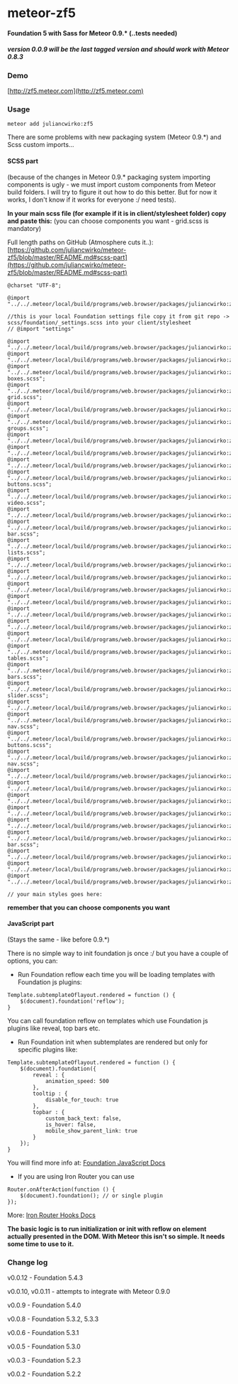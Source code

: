 meteor-zf5
==========

#### Foundation 5 with Sass for Meteor 0.9.* (..tests needed)
##### version 0.0.9 will be the last tagged version and should work with Meteor 0.8.3

### Demo
[http://zf5.meteor.com](http://zf5.meteor.com)

### Usage

````meteor add juliancwirko:zf5````

There are some problems with new packaging system (Meteor 0.9.*) and Scss custom imports...

#### SCSS part 
(because of the changes in Meteor 0.9.* packaging system importing components is ugly - we must import custom components from Meteor build folders. 
I will try to figure it out how to do this better. 
But for now it works, I don't know if it works for everyone :/ need tests).

**In your main scss file (for example if it is in client/stylesheet folder) copy and paste this:** (you can choose components you want - grid.scss is mandatory)

Full length paths on GitHub (Atmosphere cuts it..): [https://github.com/juliancwirko/meteor-zf5/blob/master/README.md#scss-part](https://github.com/juliancwirko/meteor-zf5/blob/master/README.md#scss-part)

```
@charset "UTF-8";

@import "../../.meteor/local/build/programs/web.browser/packages/juliancwirko:zf5/scss/normalize.scss";

//this is your local Foundation settings file copy it from git repo -> scss/foundation/_settings.scss into your client/stylesheet
// @import "settings" 

@import "../../.meteor/local/build/programs/web.browser/packages/juliancwirko:zf5/scss/foundation/components/grid.scss";
@import "../../.meteor/local/build/programs/web.browser/packages/juliancwirko:zf5/scss/foundation/components/accordion.scss";
@import "../../.meteor/local/build/programs/web.browser/packages/juliancwirko:zf5/scss/foundation/components/alert-boxes.scss";
@import "../../.meteor/local/build/programs/web.browser/packages/juliancwirko:zf5/scss/foundation/components/block-grid.scss";
@import "../../.meteor/local/build/programs/web.browser/packages/juliancwirko:zf5/scss/foundation/components/breadcrumbs.scss";
@import "../../.meteor/local/build/programs/web.browser/packages/juliancwirko:zf5/scss/foundation/components/button-groups.scss";
@import "../../.meteor/local/build/programs/web.browser/packages/juliancwirko:zf5/scss/foundation/components/buttons.scss";
@import "../../.meteor/local/build/programs/web.browser/packages/juliancwirko:zf5/scss/foundation/components/clearing.scss";
@import "../../.meteor/local/build/programs/web.browser/packages/juliancwirko:zf5/scss/foundation/components/dropdown.scss";
@import "../../.meteor/local/build/programs/web.browser/packages/juliancwirko:zf5/scss/foundation/components/dropdown-buttons.scss";
@import "../../.meteor/local/build/programs/web.browser/packages/juliancwirko:zf5/scss/foundation/components/flex-video.scss";
@import "../../.meteor/local/build/programs/web.browser/packages/juliancwirko:zf5/scss/foundation/components/forms.scss";
@import "../../.meteor/local/build/programs/web.browser/packages/juliancwirko:zf5/scss/foundation/components/icon-bar.scss";
@import "../../.meteor/local/build/programs/web.browser/packages/juliancwirko:zf5/scss/foundation/components/inline-lists.scss";
@import "../../.meteor/local/build/programs/web.browser/packages/juliancwirko:zf5/scss/foundation/components/joyride.scss";
@import "../../.meteor/local/build/programs/web.browser/packages/juliancwirko:zf5/scss/foundation/components/keystrokes.scss";
@import "../../.meteor/local/build/programs/web.browser/packages/juliancwirko:zf5/scss/foundation/components/labels.scss";
@import "../../.meteor/local/build/programs/web.browser/packages/juliancwirko:zf5/scss/foundation/components/magellan.scss";
@import "../../.meteor/local/build/programs/web.browser/packages/juliancwirko:zf5/scss/foundation/components/orbit.scss";
@import "../../.meteor/local/build/programs/web.browser/packages/juliancwirko:zf5/scss/foundation/components/pagination.scss";
@import "../../.meteor/local/build/programs/web.browser/packages/juliancwirko:zf5/scss/foundation/components/panels.scss";
@import "../../.meteor/local/build/programs/web.browser/packages/juliancwirko:zf5/scss/foundation/components/pricing-tables.scss";
@import "../../.meteor/local/build/programs/web.browser/packages/juliancwirko:zf5/scss/foundation/components/progress-bars.scss";
@import "../../.meteor/local/build/programs/web.browser/packages/juliancwirko:zf5/scss/foundation/components/range-slider.scss";
@import "../../.meteor/local/build/programs/web.browser/packages/juliancwirko:zf5/scss/foundation/components/reveal.scss";
@import "../../.meteor/local/build/programs/web.browser/packages/juliancwirko:zf5/scss/foundation/components/side-nav.scss";
@import "../../.meteor/local/build/programs/web.browser/packages/juliancwirko:zf5/scss/foundation/components/split-buttons.scss";
@import "../../.meteor/local/build/programs/web.browser/packages/juliancwirko:zf5/scss/foundation/components/sub-nav.scss";
@import "../../.meteor/local/build/programs/web.browser/packages/juliancwirko:zf5/scss/foundation/components/switches.scss";
@import "../../.meteor/local/build/programs/web.browser/packages/juliancwirko:zf5/scss/foundation/components/tables.scss";
@import "../../.meteor/local/build/programs/web.browser/packages/juliancwirko:zf5/scss/foundation/components/tabs.scss";
@import "../../.meteor/local/build/programs/web.browser/packages/juliancwirko:zf5/scss/foundation/components/thumbs.scss";
@import "../../.meteor/local/build/programs/web.browser/packages/juliancwirko:zf5/scss/foundation/components/tooltips.scss";
@import "../../.meteor/local/build/programs/web.browser/packages/juliancwirko:zf5/scss/foundation/components/top-bar.scss";
@import "../../.meteor/local/build/programs/web.browser/packages/juliancwirko:zf5/scss/foundation/components/type.scss";
@import "../../.meteor/local/build/programs/web.browser/packages/juliancwirko:zf5/scss/foundation/components/offcanvas.scss";
@import "../../.meteor/local/build/programs/web.browser/packages/juliancwirko:zf5/scss/foundation/components/visibility.scss";

// your main styles goes here:

```

**remember that you can choose components you want**

#### JavaScript part
(Stays the same - like before 0.9.*)

There is no simple way to init foundation js once :/ but you have a couple of options, you can:

- Run Foundation reflow each time you will be loading templates with Foundation js plugins:
````
Template.subtemplateOflayout.rendered = function () {
    $(document).foundation('reflow');
}
````
You can call foundation reflow on templates which use Foundation js plugins like reveal, top bars etc.

- Run Foundation init when subtemplates are rendered but only for specific plugins like:
````
Template.subtemplateOflayout.rendered = function () {
    $(document).foundation({
        reveal : {
            animation_speed: 500
        },
        tooltip : {
            disable_for_touch: true
        },
        topbar : {
            custom_back_text: false,
            is_hover: false,
            mobile_show_parent_link: true
        }
    });
}
````
You will find more info at: [Foundation JavaScript Docs](http://foundation.zurb.com/docs/javascript.html)

- If you are using Iron Router you can use 
````
Router.onAfterAction(function () {
    $(document).foundation(); // or single plugin
});
````
More: [Iron Router Hooks Docs](https://github.com/EventedMind/iron-router/blob/devel/DOCS.md#using-hooks)

**The basic logic is to run initialization or init with reflow on element actually presented in the DOM. With Meteor this isn't so simple. It needs some time to use to it.**


### Change log

v0.0.12 - Foundation 5.4.3

v0.0.10, v0.0.11 - attempts to integrate with Meteor 0.9.0

v0.0.9 - Foundation 5.4.0

v0.0.8 - Foundation 5.3.2, 5.3.3

v0.0.6 - Foundation 5.3.1

v0.0.5 - Foundation 5.3.0

v0.0.3 - Foundation 5.2.3

v0.0.2 - Foundation 5.2.2

